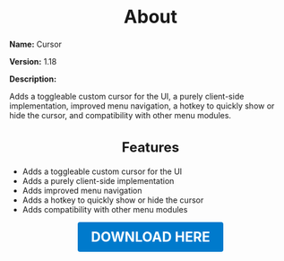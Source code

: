 <h1 style="text-align:center; font-size:2rem; font-weight:bold;">About</h1>

**Name:**
Cursor

**Version:**
1.18

**Description:**

Adds a toggleable custom cursor for the UI, a purely client-side implementation, improved menu navigation, a hotkey to quickly show or hide the cursor, and compatibility with other menu modules.

<h2 style="text-align:center; font-size:1.5rem; font-weight:bold;">Features</h2>

- Adds a toggleable custom cursor for the UI
- Adds a purely client-side implementation
- Adds improved menu navigation
- Adds a hotkey to quickly show or hide the cursor
- Adds compatibility with other menu modules





<p align="center"><a href="https://github.com/LiliaFramework/Modules/raw/refs/heads/gh-pages/cursor.zip" style="display:inline-block;padding:12px 24px;font-size:1.5rem;font-weight:bold;text-decoration:none;color:#fff;background-color:var(--md-primary-fg-color,#007acc);border-radius:4px;">DOWNLOAD HERE</a></p>